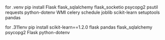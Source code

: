 for .venv
pip install Flask flask_sqlalchemy flask_socketio psycopg2 psutil requests python-dotenv WMI celery schedule joblib scikit-learn setuptools pandas

for .311env
pip install scikit-learn==1.2.0 flask pandas flask_sqlalchemy psycopg2 Flask python-dotenv
